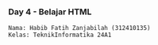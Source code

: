 ### Day 4 - Belajar HTML

```
Nama: Habib Fatih Zanjabilah (312410135)
Kelas: TeknikInformatika 24A1
```
